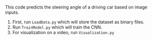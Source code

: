 This code predicts the steering angle of a driving car based on image inputs. 

1) First, run `LoadData.py` which will store the dataset as binary files.
2) Run `TrainModel.py` which will train the CNN.
3) For visualization on a video, run `Visualization.py`


